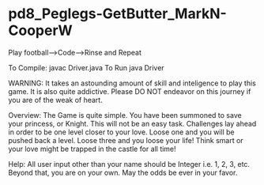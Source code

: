pd8_Peglegs-GetButter_MarkN-CooperW
===================================
Play football-->Code-->Rinse and Repeat 

To Compile: javac Driver.java
To Run java Driver

WARNING:
It takes an astounding amount of skill and inteligence to play this game. It is also quite addictive. Please DO NOT endeavor on this journey if you are of the weak of heart.

Overview:
The Game is quite simple. You have been summoned to save your princess, or Knight. This will not be an easy task. Challenges lay ahead in order to be one level closer to your love. Loose one and you will be pushed back a level. Loose three and you loose your life! Think smart or your love might be trapped in the castle for all time!

Help:
All user input other than your name should be Integer i.e. 1, 2, 3, etc.
Beyond that, you are on your own. May the odds be ever in your favor. 
